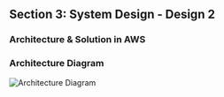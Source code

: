 ## Section 3: System Design - Design 2

### Architecture & Solution in AWS

  
### Architecture Diagram

![Architecture Diagram](architecture_diagram.png.png)

